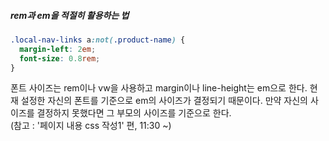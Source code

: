 ##### rem과 em을 적절히 활용하는 법

```css
.local-nav-links a:not(.product-name) {
  margin-left: 2em;
  font-size: 0.8rem;
}
```

폰트 사이즈는 rem이나 vw을 사용하고 margin이나 line-height는 em으로 한다. 현재 설정한 자신의 폰트를 기준으로 em의 사이즈가 결정되기 때문이다. 만약 자신의 사이즈를 결정하지 못했다면 그 부모의 사이즈를 기준으로 한다.
<br/>
(참고 : '페이지 내용 css 작성1' 편, 11:30 ~)
